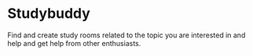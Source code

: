 # Studybuddy
Find and create study rooms related to the topic you are interested in and help and get help from other enthusiasts. 
